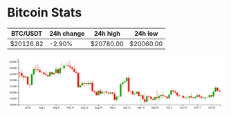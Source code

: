 # Bitcoin Stats

BTC/USDT|24h change|24h high|24h low|
|---|---|---|---|
|$20126.82|-2.90%|$20780.00|$20060.00|

<img src="./chart.svg">
